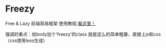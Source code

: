 Freezy
======

Free &amp; Lazy 前端简易框架
使用教程:[看这里！](http://trytuorisfy.github.io/freezy/)

强调的重点：给body加个'freezy'的class
    <body class='freezy'>
    </body>
就是这么的简单粗暴，直接上js和css（css使用less生成）
